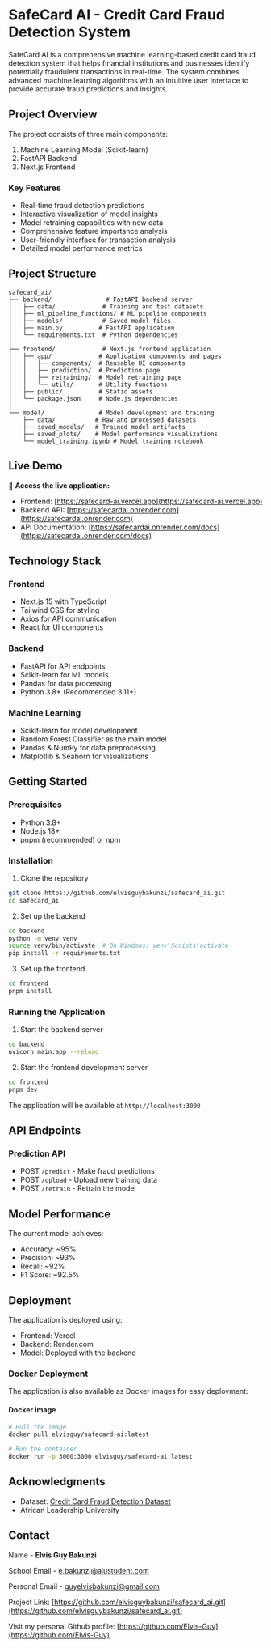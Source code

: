 # SafeCard AI - Credit Card Fraud Detection System

SafeCard AI is a comprehensive machine learning-based credit card fraud detection system that helps financial institutions and businesses identify potentially fraudulent transactions in real-time. The system combines advanced machine learning algorithms with an intuitive user interface to provide accurate fraud predictions and insights.

## Project Overview

The project consists of three main components:
1. Machine Learning Model (Scikit-learn)
2. FastAPI Backend
3. Next.js Frontend

### Key Features

- Real-time fraud detection predictions
- Interactive visualization of model insights
- Model retraining capabilities with new data
- Comprehensive feature importance analysis
- User-friendly interface for transaction analysis
- Detailed model performance metrics

## Project Structure

```
safecard_ai/
├── backend/               # FastAPI backend server
│   ├── data/             # Training and test datasets
│   ├── ml_pipeline_functions/ # ML pipeline components
│   ├── models/           # Saved model files
│   ├── main.py          # FastAPI application
│   └── requirements.txt  # Python dependencies
│
├── frontend/             # Next.js frontend application
│   ├── app/             # Application components and pages
│   │   ├── components/  # Reusable UI components
│   │   ├── prediction/  # Prediction page
│   │   ├── retraining/  # Model retraining page
│   │   └── utils/       # Utility functions
│   ├── public/          # Static assets
│   └── package.json     # Node.js dependencies
│
└── model/               # Model development and training
    ├── data/           # Raw and processed datasets
    ├── saved_models/   # Trained model artifacts
    ├── saved_plots/    # Model performance visualizations
    └── model_training.ipynb # Model training notebook
```

## Live Demo

🚀 **Access the live application:**
- Frontend: [https://safecard-ai.vercel.app](https://safecard-ai.vercel.app)
- Backend API: [https://safecardai.onrender.com](https://safecardai.onrender.com)
- API Documentation: [https://safecardai.onrender.com/docs](https://safecardai.onrender.com/docs)

## Technology Stack

### Frontend
- Next.js 15 with TypeScript
- Tailwind CSS for styling
- Axios for API communication
- React for UI components

### Backend
- FastAPI for API endpoints
- Scikit-learn for ML models
- Pandas for data processing
- Python 3.8+ (Recommended 3.11+)

### Machine Learning
- Scikit-learn for model development
- Random Forest Classifier as the main model
- Pandas & NumPy for data preprocessing
- Matplotlib & Seaborn for visualizations

## Getting Started

### Prerequisites
- Python 3.8+
- Node.js 18+
- pnpm (recommended) or npm

### Installation

1. Clone the repository
```bash
git clone https://github.com/elvisguybakunzi/safecard_ai.git
cd safecard_ai
```

2. Set up the backend
```bash
cd backend
python -m venv venv
source venv/bin/activate  # On Windows: venv\Scripts\activate
pip install -r requirements.txt
```

3. Set up the frontend
```bash
cd frontend
pnpm install
```

### Running the Application

1. Start the backend server
```bash
cd backend
uvicorn main:app --reload
```

2. Start the frontend development server
```bash
cd frontend
pnpm dev
```

The application will be available at `http://localhost:3000`

## API Endpoints

### Prediction API
- POST `/predict` - Make fraud predictions
- POST `/upload` - Upload new training data
- POST `/retrain` - Retrain the model

## Model Performance

The current model achieves:
- Accuracy: ~95%
- Precision: ~93%
- Recall: ~92%
- F1 Score: ~92.5%

## Deployment

The application is deployed using:
- Frontend: Vercel
- Backend: Render.com
- Model: Deployed with the backend

### Docker Deployment

The application is also available as Docker images for easy deployment:

#### Docker Image
```bash
# Pull the image
docker pull elvisguy/safecard-ai:latest

# Run the container
docker run -p 3000:3000 elvisguy/safecard-ai:latest
```

## Acknowledgments

- Dataset: [Credit Card Fraud Detection Dataset](https://www.kaggle.com/datasets/dhanushnarayananr/credit-card-fraud)
- African Leadership University

## Contact

 Name - **Elvis Guy Bakunzi**

 School Email - [e.bakunzi@alustudent.com](mailto:e.bakunzi@alustudent.com)
 
 Personal Email - [guyelvisbakunzi@gmail.com](mailto:guyelvisbakunzi@gmail.com)

Project Link: [https://github.com/elvisguybakunzi/safecard_ai.git](https://github.com/elvisguybakunzi/safecard_ai.git)

Visit my personal Github profile: [https://github.com/Elvis-Guy](https://github.com/Elvis-Guy)  